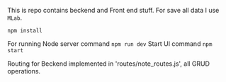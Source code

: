 This is repo contains beckend and Front end stuff.
For save all data I use `MLab`. 


```npm install```

For running Node server
command `npm run dev`
Start UI 
command `npm start`

Routing for Beckend implemented in 'routes/note_routes.js', all GRUD operations.
